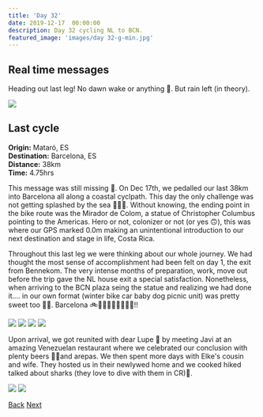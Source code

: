```yaml
---
title: 'Day 32'
date: 2019-12-17  00:00:00
description: Day 32 cycling NL to BCN.
featured_image: 'images/day 32-g-min.jpg'
---
```


## Real time messages

Heading out last leg! No dawn wake or anything 🙊. But rain left (in theory).

<div class="gallery" data-columns="1">
	<img src="/images/day 32-a-min.jpg">
</div>


## Last cycle

<b>Origin:</b> Mataró, ES <br>
<b>Destination:</b> Barcelona, ES <br>
<b>Distance:</b> 38km <br>
<b>Time:</b> 4.75hrs <br>

This message was still missing 😬. On Dec 17th, we pedalled our last 38km into Barcelona all along a coastal cyclpath. This day the only challenge was not getting splashed by the sea 🌊💦💙. Without knowing, the ending point in the bike route was the Mirador de Colom, a statue of Christopher Columbus pointing to the Americas. Hero or not, colonizer or not (or yes 🙃), this was where our GPS marked 0.0m making an unintentional introduction to our next destination and stage in life, Costa Rica.

Throughout this last leg we were thinking about our whole journey. We had thought the most sense of accomplishment had been felt on day 1, the exit from Bennekom. The very intense months of preparation, work, move out before the trip gave the NL house exit a special satisfaction. Nonetheless, when arriving to the BCN plaza seing the statue and realizing we had done it.... in our own format (winter bike car baby dog picnic unit) was pretty sweet too 🏁🤩. Barcelona 🚲🖤🚴🏼‍♀🚴‍♂👶🐶!!

<div class="gallery" data-columns="2">
	<img src="/images/day 32-b-min.jpg">
	<img src="/images/day 32-c-min.jpg">
	<img src="/images/day 32-f-min.jpg">
	<img src="/images/day 32-g-min.jpg">
</div>



Upon arrival, we got reunited with dear Lupe 🐾 by meeting Javi at an amazing Venezuelan restaurant where we celebrated our conclusion with plenty beers 🍻🍺and arepas. We then spent more days with Elke's cousin and wife. They hosted us in their newlywed home and we cooked hiked talked about sharks (they love to dive with them in CR)🦈.


<div class="gallery" data-columns="2">
	<img src="/images/day 32-d-min.jpg">
	<img src="/images/day 32-e-min.jpg">
</div>

<a href="https://allanpcampbell.github.io/blog/day-31" class="button button--large">Back</a>
<a href="https://allanpcampbell.github.io/blog/arrival-in-cr" class="button button--large">Next</a>

